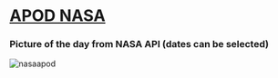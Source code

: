 # <a href="https://mthemartian.github.io/apod-space/">APOD NASA</a>
### Picture of the day from NASA API (dates can be selected)
![nasaapod](https://github.com/MtheMartian/apod-space/assets/105645430/f83ef8bb-855f-4b0c-9f18-c554eb7258f3)

